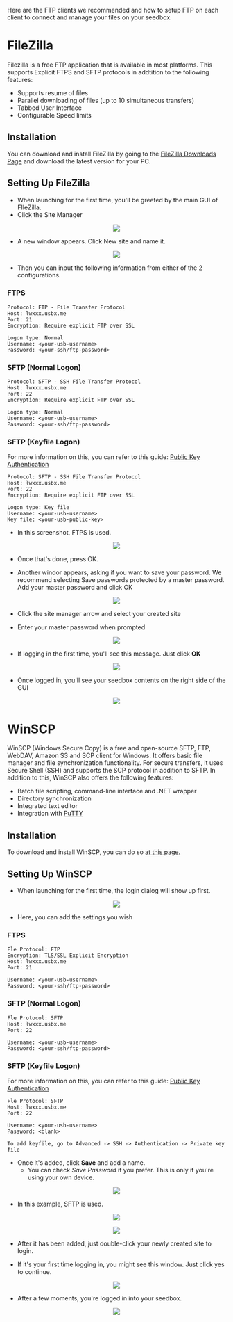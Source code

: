 Here are the FTP clients we recommended and how to setup FTP on each client to connect and manage your files on your seedbox.

# FileZilla

Filezilla is a free FTP application that is available in most platforms. This supports Explicit FTPS and SFTP protocols in addtition to the following features:

* Supports resume of files
* Parallel downloading of files (up to 10 simultaneous transfers)
* Tabbed User Interface
* Configurable Speed limits

## Installation

You can download and install FileZilla by going to the [FileZilla Downloads Page](https://filezilla-project.org/download.php?show_all=1) and download the latest version for your PC.

## Setting Up FileZilla

* When launching for the first time, you'll be greeted by the main GUI of FIleZilla.
* Click the Site Manager

<p align="center"><img src="https://docs.usbx.me/uploads/images/gallery/2020-04/image-1586891413312.png"><p/>

* A new window appears. Click New site and name it.

<p align="center"><img src="https://docs.usbx.me/uploads/images/gallery/2020-04/image-1586891738433.png"></p>

* Then you can input the following information from either of the 2 configurations.

### FTPS

```
Protocol: FTP - File Transfer Protocol
Host: lwxxx.usbx.me
Port: 21
Encryption: Require explicit FTP over SSL

Logon type: Normal
Username: <your-usb-username>
Password: <your-ssh/ftp-password>
```
### SFTP (Normal Logon)

```
Protocol: SFTP - SSH File Transfer Protocol
Host: lwxxx.usbx.me
Port: 22
Encryption: Require explicit FTP over SSL

Logon type: Normal
Username: <your-usb-username>
Password: <your-ssh/ftp-password>
```

### SFTP (Keyfile Logon)

For more information on this, you can refer to this guide: [Public Key Authentication](https://docs.usbx.me/books/secure-shell-%28ssh%29/page/public-key-authentication)
```
Protocol: SFTP - SSH File Transfer Protocol
Host: lwxxx.usbx.me
Port: 22
Encryption: Require explicit FTP over SSL

Logon type: Key file
Username: <your-usb-username>
Key file: <your-usb-public-key>
```

* In this screenshot, FTPS is used.

<p align="center"><img src="https://docs.usbx.me/uploads/images/gallery/2020-04/scaled-1680-/image-1586892224176.png"></p>

* Once that's done, press OK.

* Another windor appears, asking if you want to save your password. We recommend selecting Save passwords protected by a master password. Add your master password and click OK

<p align="center">
<img src="https://docs.usbx.me/uploads/images/gallery/2020-04/image-1587050535259.png">
</p>

* Click the site manager arrow and select your created site

* Enter your master password when prompted

<p align="center">
<img src="https://docs.usbx.me/uploads/images/gallery/2020-04/image-1587050740418.png">
</p>

* If logging in the first time, you'll see this message. Just click **OK**

<p align="center">
<img src="https://docs.usbx.me/uploads/images/gallery/2020-04/image-1587050806591.png">
</p>

* Once logged in, you'll see your seedbox contents on the right side of the GUI

<p align="center">
<img src="https://docs.usbx.me/uploads/images/gallery/2020-04/image-1587051017826.png">
</p>

# WinSCP

WinSCP (Windows Secure Copy) is a free and open-source SFTP, FTP, WebDAV, Amazon S3 and SCP client for Windows. It offers basic file manager and file synchronization functionality. For secure transfers, it uses Secure Shell (SSH) and supports the SCP protocol in addition to SFTP. In addition to this, WinSCP also offers the following features:

* Batch file scripting, command-line interface and .NET wrapper
* Directory synchronization
* Integrated text editor
* Integration with [PuTTY](https://www.chiark.greenend.org.uk/~sgtatham/putty/)

## Installation

To download and install WinSCP, you can do so [at this page.](https://winscp.net/eng/download.php)

 ## Setting Up WinSCP

* When launching for the first time, the login dialog will show up first.

<p align="center">
<img src="https://docs.usbx.me/uploads/images/gallery/2020-04/image-1587142367395.png">
</p>

* Here, you can add the settings you wish

### FTPS

```
Fle Protocol: FTP
Encryption: TLS/SSL Explicit Encryption
Host: lwxxx.usbx.me
Port: 21

Username: <your-usb-username>
Password: <your-ssh/ftp-password>
```
### SFTP (Normal Logon)

```
Fle Protocol: SFTP
Host: lwxxx.usbx.me
Port: 22

Username: <your-usb-username>
Password: <your-ssh/ftp-password>
```

### SFTP (Keyfile Logon)

For more information on this, you can refer to this guide: [Public Key Authentication](https://docs.usbx.me/books/secure-shell-%28ssh%29/page/public-key-authentication)
```
Fle Protocol: SFTP
Host: lwxxx.usbx.me
Port: 22

Username: <your-usb-username>
Password: <blank>

To add keyfile, go to Advanced -> SSH -> Authentication -> Private key file
```

* Once it's added, click **Save** and add a name.
  * You can check *Save Password* if you prefer. This is only if you're using your own device.

<p align="center">
<img src="https://docs.usbx.me/uploads/images/gallery/2020-04/image-1587144533204.png">
</p>

* In this example, SFTP is used.

<p align="center">
<img src="https://docs.usbx.me/uploads/images/gallery/2020-04/image-1587144581113.png">
</p>

<p align="center">
<img src="https://docs.usbx.me/uploads/images/gallery/2020-04/image-1587144322005.png">
</p>

* After it has been added, just double-click your newly created site to login.

* If it's your first time logging in, you might see this window. Just click yes to continue.

<p align="center">
<img src="https://docs.usbx.me/uploads/images/gallery/2020-04/image-1587144805852.png">
</p>

* After a few moments, you're logged in into your seedbox.

<p align="center">
<img src="https://docs.usbx.me/uploads/images/gallery/2020-04/image-1587144888862.png">
</p>